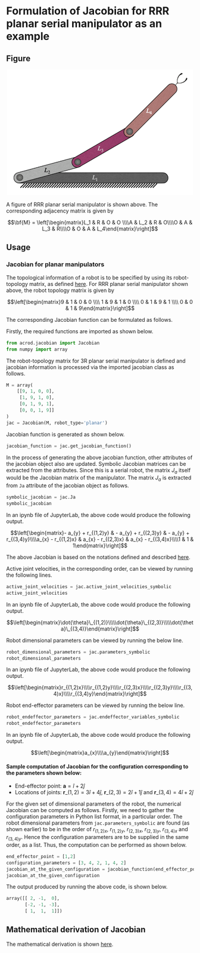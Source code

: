 # Formulation of Jacobian for RRR planar serial manipulator as an example

## Figure

<p align="center">
    <img src="../images/RRR.png" alt="RRR planar serial manipulator" width="500px">
</p>

A figure of RRR planar serial manipulator is shown above. The corresponding adjacency matrix is given by

$$\bf{M} = \left[\begin{matrix}L_1 & R & O & O \\\\A & L_2 & R & O\\\\O & A & L_3 & R\\\\O & O & A & L_4\end{matrix}\right]$$

## Usage

### Jacobian for planar manipulators

The topological information of a robot is to be specified by using its robot-topology matrix, as defined [here](../../../misc/Robot_Topology_Matrix.md). For RRR planar serial manipulator shown above, the robot topology matrix is given by

$$\left[\begin{matrix}9 & 1 & 0 & 0 \\\\ 1 & 9 & 1 & 0 \\\\ 0 & 1 & 9 & 1 \\\\ 0 & 0 & 1 & 9\end{matrix}\right]$$

The corresponding Jacobian function can be formulated as follows.

Firstly, the required functions are imported as shown below.
```py
from acrod.jacobian import Jacobian
from numpy import array
```


The robot-topology matrix for 3R planar serial manipulator is defined and jacobian information is processed via the imported jacobian class as follows.
```py
M = array(
    [[9, 1, 0, 0],
     [1, 9, 1, 0],
     [0, 1, 9, 1],
     [0, 0, 1, 9]]
)
jac = Jacobian(M, robot_type='planar')
```


Jacobian function is generated as shown below.
```py
jacobian_function = jac.get_jacobian_function()
```


In the process of generating the above jacobian function, other attributes of the jacobian object also are updated. Symbolic Jacobian matrices can be extracted from the attributes. Since this is a serial robot, the matrix $J_a$ itself would be the Jacobian matrix of the manipulator. The matrix $J_a$ is extracted from `Ja` attribute of the jacobian object as follows.
```py
symbolic_jacobian = jac.Ja
symbolic_jacobian
```

In an ipynb file of JupyterLab, the above code would produce the following output.

$$\left[\begin{matrix}- a_{y} + r_{(1,2)y} & - a_{y} + r_{(2,3)y} & - a_{y} + r_{(3,4)y}\\\\a_{x} - r_{(1,2)x} & a_{x} - r_{(2,3)x} & a_{x} - r_{(3,4)x}\\\\1 & 1 & 1\end{matrix}\right]$$

The above Jacobian is based on the notations defined and described [here](../../../misc/Notation_and_Nomenclature.md).

Active joint velocities, in the corresponding order, can be viewed by running the following lines.
```py
active_joint_velocities = jac.active_joint_velocities_symbolic
active_joint_velocities
```

In an ipynb file of JupyterLab, the above code would produce the following output.

$$\left[\begin{matrix}\dot{\theta}\_{(1,2)}\\\\\dot{\theta}\_{(2,3)}\\\\\dot{\theta}\_{(3,4)}\end{matrix}\right]$$

Robot dimensional parameters can be viewed by running the below line.
```py
robot_dimensional_parameters = jac.parameters_symbolic
robot_dimensional_parameters
```

In an ipynb file of JupyterLab, the above code would produce the following output.

$$\left[\begin{matrix}r_{(1,2)x}\\\\r_{(1,2)y}\\\\r_{(2,3)x}\\\\r_{(2,3)y}\\\\r_{(3,4)x}\\\\r_{(3,4)y}\end{matrix}\right]$$


Robot end-effector parameters can be viewed by running the below line.
```py
robot_endeffector_parameters = jac.endeffector_variables_symbolic
robot_endeffector_parameters
```

In an ipynb file of JupyterLab, the above code would produce the following output.

$$\left[\begin{matrix}a_{x}\\\\a_{y}\end{matrix}\right]$$

#### Sample computation of Jacobian for the configuration corresponding to the parameters shown below:

- End-effector point: $\textbf{a}=\hat{i}+2\hat{j}$
- Locations of joints: $\textbf{r}\_{(1,2)}=3\hat{i}+4\hat{j}$, $\textbf{r}\_{(2,3)}=2\hat{i}+1\hat{j}$ and $\textbf{r}\_{(3,4)}=4\hat{i}+2\hat{j}$

For the given set of dimensional parameters of the robot, the numerical Jacobian can be computed as follows. Firstly, we need to gather the configuration parameters in Python list format, in a particular order. The robot dimensional parameters from `jac.parameters_symbolic` are found (as shown earlier) to be in the order of $r_{(1,2)x}$, $r_{(1,2)y}$, $r_{(2,3)x}$, $r_{(2,3)y}$, $r_{(3,4)x}$ and $r_{(3,4)y}$. Hence the configuration parameters are to be supplied in the same order, as a list. Thus, the computation can be performed as shown below.
```py
end_effector_point = [1,2]
configuration_parameters = [3, 4, 2, 1, 4, 2]
jacobian_at_the_given_configuration = jacobian_function(end_effector_point, configuration_parameters)
jacobian_at_the_given_configuration
```

The output produced by running the above code, is shown below.
```py
array([[ 2, -1,  0],
       [-2, -1, -3],
       [ 1,  1,  1]])
```

## Mathematical derivation of Jacobian

The mathematical derivation is shown [here](../maths/3R_serial_robot.md).
